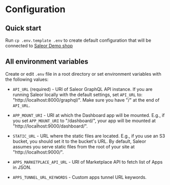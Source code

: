 # Configuration

## Quick start

Run `cp .env.template .env` to create default configuration that will be connected to [Saleor Demo shop](https://demo.saleor.io/dashboard/)

## All environment variables

Create or edit `.env` file in a root directory or set environment variables with the following values:

- `API_URL` (required) - URI of Saleor GraphQL API instance.
  If you are running Saleor locally with the default settings, set `API_URL` to: "http://localhost:8000/graphql/".
  Make sure you have "/" at the end of `API_URL`.

- `APP_MOUNT_URI` - URI at which the Dashboard app will be mounted.
  E.g., if you set `APP_MOUNT_URI` to "/dashboard/", your app will be mounted at "http://localhost:9000/dashboard/".

- `STATIC_URL` - URL where the static files are located.
  E.g., if you use an S3 bucket, you should set it to the bucket's URL. By default, Saleor assumes you serve static files from the root of your site at "http://localhost:9000/".

- `APPS_MARKETPLACE_API_URL` - URI of Marketplace API to fetch list of Apps in JSON.

- `APPS_TUNNEL_URL_KEYWORDS` - Custom apps tunnel URL keywords.
